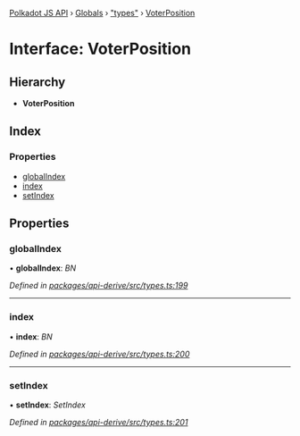 [Polkadot JS API](../README.md) › [Globals](../globals.md) › ["types"](../modules/_types_.md) › [VoterPosition](_types_.voterposition.md)

# Interface: VoterPosition

## Hierarchy

* **VoterPosition**

## Index

### Properties

* [globalIndex](_types_.voterposition.md#globalindex)
* [index](_types_.voterposition.md#index)
* [setIndex](_types_.voterposition.md#setindex)

## Properties

###  globalIndex

• **globalIndex**: *BN*

*Defined in [packages/api-derive/src/types.ts:199](https://github.com/polkadot-js/api/blob/6e61be960/packages/api-derive/src/types.ts#L199)*

___

###  index

• **index**: *BN*

*Defined in [packages/api-derive/src/types.ts:200](https://github.com/polkadot-js/api/blob/6e61be960/packages/api-derive/src/types.ts#L200)*

___

###  setIndex

• **setIndex**: *SetIndex*

*Defined in [packages/api-derive/src/types.ts:201](https://github.com/polkadot-js/api/blob/6e61be960/packages/api-derive/src/types.ts#L201)*
